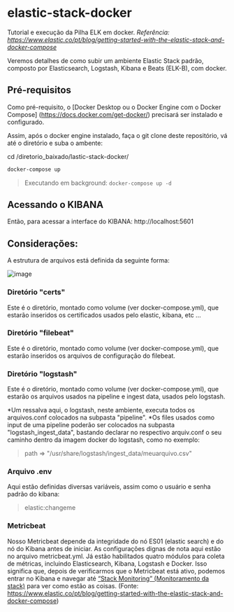 # elastic-stack-docker
Tutorial e execução da Pilha ELK em docker.
*Referência: https://www.elastic.co/pt/blog/getting-started-with-the-elastic-stack-and-docker-compose*

Veremos detalhes de como subir um ambiente Elastic Stack padrão, composto por Elasticsearch, Logstash, Kibana e Beats (ELK-B), com docker.


## Pré-requisitos
Como pré-requisito, o [Docker Desktop ou o Docker Engine com o Docker Compose] (https://docs.docker.com/get-docker/) precisará ser instalado e configurado.


Assim, após o docker engine instalado, faça o git clone deste repositório, vá até o diretório e suba o ambente:

cd /diretorio_baixado/lastic-stack-docker/
```bash
docker-compose up
```
> Executando em background:
> ```docker-compose up -d```


## Acessando o KIBANA
Então, para acessar a interface do KIBANA:
http://localhost:5601


## Considerações:
A estrutura de arquivos está definida da seguinte forma:

![image](https://github.com/user-attachments/assets/f15117ef-3336-477a-adbf-0cd2b22288c8)

### Diretório "certs"
Este é o diretório, montado como volume (ver docker-compose.yml), que estarão inseridos os certificados usados pelo elastic, kibana, etc ...



### Diretório "filebeat"
Este é o diretório, montado como volume (ver docker-compose.yml), que estarão inseridos os arquivos de configuração do filebeat.



### Diretório "logstash"
Este é o diretório, montado como volume (ver docker-compose.yml), que estarão os arquivos usados na pipeline e ingest data, usados pelo logstash.

*Um ressalva aqui, o logstash, neste ambiente, executa todos os arquivos.conf colocados na subpasta "pipeline".
*Os files usados como input de uma pipeline poderão ser colocados na subpasta "logstash_ingest_data", bastando declarar no respectivo arquiv.conf o seu caminho dentro da imagem docker do logstash, como no exemplo:

> path => "/usr/share/logstash/ingest_data/meuarquivo.csv"

### Arquivo .env
Aqui estão definidas diversas variáveis, assim como o usuário e senha padrão do kibana: 
> elastic:changeme

### Metricbeat
Nosso Metricbeat depende da integridade do nó ES01 (elastic search) e do nó do Kibana antes de iniciar. As configurações dignas de nota aqui estão no arquivo metricbeat.yml. Já estão habilitados quatro módulos para coleta de métricas, incluindo Elasticsearch, Kibana, Logstash e Docker. 
Isso significa que, depois de verificarmos que o Metricbeat está ativo, podemos entrar no Kibana e navegar até [“Stack Monitoring” (Monitoramento da stack)](http://localhost:5601/app/monitoring) para ver como estão as coisas. (Fonte: https://www.elastic.co/pt/blog/getting-started-with-the-elastic-stack-and-docker-compose)



